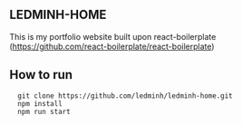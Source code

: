 ## LEDMINH-HOME
This is my portfolio website built upon react-boilerplate (https://github.com/react-boilerplate/react-boilerplate)

## How to run

```
  git clone https://github.com/ledminh/ledminh-home.git
  npm install
  npm run start
```
